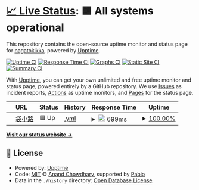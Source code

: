 # [📈 Live Status](https://nagatokikka.github.io/upptime): <!--live status--> **🟩 All systems operational**

This repository contains the open-source uptime monitor and status page for [nagatokikka](https://nagatokikka.github.io/upptime), powered by [Upptime](https://github.com/upptime/upptime).

[![Uptime CI](https://github.com/nagatokikka/upptime/workflows/Uptime%20CI/badge.svg)](https://github.com/nagatokikka/upptime/actions?query=workflow%3A%22Uptime+CI%22)
[![Response Time CI](https://github.com/nagatokikka/upptime/workflows/Response%20Time%20CI/badge.svg)](https://github.com/nagatokikka/upptime/actions?query=workflow%3A%22Response+Time+CI%22)
[![Graphs CI](https://github.com/nagatokikka/upptime/workflows/Graphs%20CI/badge.svg)](https://github.com/nagatokikka/upptime/actions?query=workflow%3A%22Graphs+CI%22)
[![Static Site CI](https://github.com/nagatokikka/upptime/workflows/Static%20Site%20CI/badge.svg)](https://github.com/nagatokikka/upptime/actions?query=workflow%3A%22Static+Site+CI%22)
[![Summary CI](https://github.com/nagatokikka/upptime/workflows/Summary%20CI/badge.svg)](https://github.com/nagatokikka/upptime/actions?query=workflow%3A%22Summary+CI%22)

With [Upptime](https://upptime.js.org), you can get your own unlimited and free uptime monitor and status page, powered entirely by a GitHub repository. We use [Issues](https://github.com/nagatokikka/upptime/issues) as incident reports, [Actions](https://github.com/nagatokikka/upptime/actions) as uptime monitors, and [Pages](https://nagatokikka.github.io/upptime) for the status page.

<!--start: status pages-->
<!-- This summary is generated by Upptime (https://github.com/upptime/upptime) -->
<!-- Do not edit this manually, your changes will be overwritten -->
<!-- prettier-ignore -->
| URL | Status | History | Response Time | Uptime |
| --- | ------ | ------- | ------------- | ------ |
| <img alt="" src="https://icons.duckduckgo.com/ip3/mi.blindalley.net.ico" height="13"> [袋小路](https://mi.blindalley.net) | 🟩 Up | [.yml](https://github.com/nagatokikka/upptime/commits/HEAD/history/.yml) | <details><summary><img alt="Response time graph" src="./graphs//response-time-week.png" height="20"> 699ms</summary><br><a href="https://nagatokikka.github.io/upptime/history/"><img alt="Response time 690" src="https://img.shields.io/endpoint?url=https%3A%2F%2Fraw.githubusercontent.com%2Fnagatokikka%2Fupptime%2FHEAD%2Fapi%2F%2Fresponse-time.json"></a><br><a href="https://nagatokikka.github.io/upptime/history/"><img alt="24-hour response time 545" src="https://img.shields.io/endpoint?url=https%3A%2F%2Fraw.githubusercontent.com%2Fnagatokikka%2Fupptime%2FHEAD%2Fapi%2F%2Fresponse-time-day.json"></a><br><a href="https://nagatokikka.github.io/upptime/history/"><img alt="7-day response time 699" src="https://img.shields.io/endpoint?url=https%3A%2F%2Fraw.githubusercontent.com%2Fnagatokikka%2Fupptime%2FHEAD%2Fapi%2F%2Fresponse-time-week.json"></a><br><a href="https://nagatokikka.github.io/upptime/history/"><img alt="30-day response time 690" src="https://img.shields.io/endpoint?url=https%3A%2F%2Fraw.githubusercontent.com%2Fnagatokikka%2Fupptime%2FHEAD%2Fapi%2F%2Fresponse-time-month.json"></a><br><a href="https://nagatokikka.github.io/upptime/history/"><img alt="1-year response time 690" src="https://img.shields.io/endpoint?url=https%3A%2F%2Fraw.githubusercontent.com%2Fnagatokikka%2Fupptime%2FHEAD%2Fapi%2F%2Fresponse-time-year.json"></a></details> | <details><summary><a href="https://nagatokikka.github.io/upptime/history/">100.00%</a></summary><a href="https://nagatokikka.github.io/upptime/history/"><img alt="All-time uptime 100.00%" src="https://img.shields.io/endpoint?url=https%3A%2F%2Fraw.githubusercontent.com%2Fnagatokikka%2Fupptime%2FHEAD%2Fapi%2F%2Fuptime.json"></a><br><a href="https://nagatokikka.github.io/upptime/history/"><img alt="24-hour uptime 100.00%" src="https://img.shields.io/endpoint?url=https%3A%2F%2Fraw.githubusercontent.com%2Fnagatokikka%2Fupptime%2FHEAD%2Fapi%2F%2Fuptime-day.json"></a><br><a href="https://nagatokikka.github.io/upptime/history/"><img alt="7-day uptime 100.00%" src="https://img.shields.io/endpoint?url=https%3A%2F%2Fraw.githubusercontent.com%2Fnagatokikka%2Fupptime%2FHEAD%2Fapi%2F%2Fuptime-week.json"></a><br><a href="https://nagatokikka.github.io/upptime/history/"><img alt="30-day uptime 100.00%" src="https://img.shields.io/endpoint?url=https%3A%2F%2Fraw.githubusercontent.com%2Fnagatokikka%2Fupptime%2FHEAD%2Fapi%2F%2Fuptime-month.json"></a><br><a href="https://nagatokikka.github.io/upptime/history/"><img alt="1-year uptime 100.00%" src="https://img.shields.io/endpoint?url=https%3A%2F%2Fraw.githubusercontent.com%2Fnagatokikka%2Fupptime%2FHEAD%2Fapi%2F%2Fuptime-year.json"></a></details>

<!--end: status pages-->

[**Visit our status website →**](https://nagatokikka.github.io/upptime)

## 📄 License

- Powered by: [Upptime](https://github.com/upptime/upptime)
- Code: [MIT](./LICENSE) © [Anand Chowdhary](https://anandchowdhary.com), supported by [Pabio](https://pabio.com)
- Data in the `./history` directory: [Open Database License](https://opendatacommons.org/licenses/odbl/1-0/)
